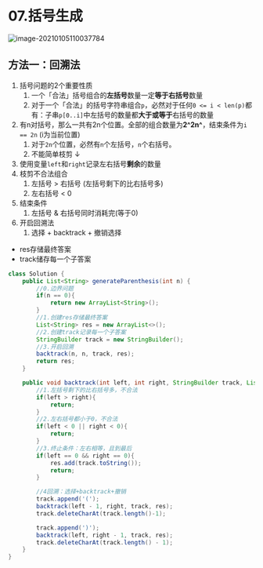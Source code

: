 # 07.括号生成

![image-20210105110037784](https://raw.githubusercontent.com/TWDH/Leetcode-From-Zero/pictures/img/image-20210105110037784.png)

## 方法一：回溯法

1. 括号问题的2个重要性质
   1. 一个「合法」括号组合的**左括号**数量一定**等于右括号**数量
   2. 对于一个「合法」的括号字符串组合`p`，必然对于任何`0 <= i < len(p)`都有：子串`p[0..i]`中左括号的数量都**大于或等于**右括号的数量
2. 有n对括号，那么一共有2n个位置。全部的组合数量为**2^2n^**，结束条件为`i == 2n` (i为当前位置)
   1. 对于`2n`个位置，必然有`n`个左括号，`n`个右括号。
   2. 不能简单枝剪 ↓
3. 使用变量`left`和`right`记录左右括号**剩余**的数量
4. 枝剪不合法组合
   1. 左括号 > 右括号 (左括号剩下的比右括号多)
   2. 左右括号 < 0
5. 结束条件
   1. 左括号 & 右括号同时消耗完(等于0)
6. 开启回溯法
   1. 选择 + backtrack + 撤销选择

* res存储最终答案
* track储存每一个子答案

```java
class Solution {
    public List<String> generateParenthesis(int n) {
        //0.边界问题
        if(n == 0){
            return new ArrayList<String>();
        }
        //1.创建res存储最终答案
        List<String> res = new ArrayList<>();
        //2.创建track记录每一个子答案
        StringBuilder track = new StringBuilder();
        //3.开启回溯
        backtrack(n, n, track, res);
        return res;
    }

    public void backtrack(int left, int right, StringBuilder track, List<String> res){
        //1.左括号剩下的比右括号多，不合法
        if(left > right){
            return;
        }
        //2.左右括号都小于0，不合法
        if(left < 0 || right < 0){
            return;
        }
        //3.终止条件：左右相等，且到最后
        if(left == 0 && right == 0){
            res.add(track.toString());
            return;
        }

        //4回溯：选择+backtrack+撤销
        track.append('(');
        backtrack(left - 1, right, track, res);
        track.deleteCharAt(track.length()-1);

        track.append(')');
        backtrack(left, right - 1, track, res);
        track.deleteCharAt(track.length() - 1);
    }
}
```

